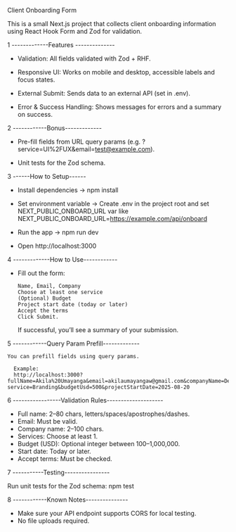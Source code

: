 Client Onboarding Form

This is a small Next.js project that collects client onboarding information using React Hook Form and Zod for validation.

1 -------------Features --------------

   * Validation: All fields validated with Zod + RHF.

   * Responsive UI: Works on mobile and desktop, accessible labels and focus states.

   * External Submit: Sends data to an external API (set in .env).

   * Error & Success Handling: Shows messages for errors and a summary on success.

2 ------------Bonus-------------

   * Pre-fill fields from URL query params (e.g. ?service=UI%2FUX&email=test@example.com).

   * Unit tests for the Zod schema. 


3 ------How to Setup------

   * Install dependencies -> npm install

   * Set environment variable -> Create .env in the project root and set  NEXT_PUBLIC_ONBOARD_URL var like
      NEXT_PUBLIC_ONBOARD_URL=https://example.com/api/onboard

   * Run the app -> npm run dev

   * Open http://localhost:3000


4 -------------How to Use------------

* Fill out the form:

      Name, Email, Company
      Choose at least one service
      (Optional) Budget
      Project start date (today or later)
      Accept the terms
      Click Submit.

   If successful, you’ll see a summary of your submission.

5 ------------Query Param Prefill-------------

   	You can prefill fields using query params. 

      Example: 
      http://localhost:3000?fullName=Akila%20Umayanga&email=akilaumayangaw@gmail.com&companyName=Demo%20Inc&service=UI%2FUX& service=Branding&budgetUsd=500&projectStartDate=2025-08-20

6 -----------------Validation Rules--------------------

   * Full name: 2–80 chars, letters/spaces/apostrophes/dashes.
   * Email: Must be valid.
   * Company name: 2–100 chars.
   * Services: Choose at least 1.
   * Budget (USD): Optional integer between 100–1,000,000.
   * Start date: Today or later.
   * Accept terms: Must be checked.

7 -----------Testing----------------

   Run unit tests for the Zod schema: npm test


8 ------------Known Notes---------------

   * Make sure your API endpoint supports CORS for local testing.
   * No file uploads required.